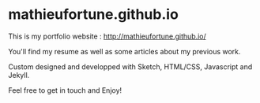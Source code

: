 # mathieufortune.github.io

This is my portfolio website : http://mathieufortune.github.io/

You'll find my resume as well as some articles about my previous work.

Custom designed and developped with Sketch, HTML/CSS, Javascript and Jekyll.

Feel free to get in touch and Enjoy!
